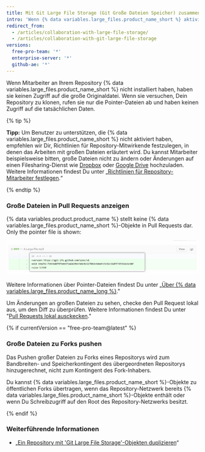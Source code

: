 ```yaml
---
title: Mit Git Large File Storage (Git Große Dateien Speicher) zusammenarbeiten
intro: 'Wenn {% data variables.large_files.product_name_short %} aktiviert ist, können Sie große Dateien abrufen, ändern und pushen wie jede große, von Git verwaltete Datei. Benutzer, die nicht über {% data variables.large_files.product_name_short %} verfügen, erleben dagegen einen anderen Workflow.'
redirect_from:
  - /articles/collaboration-with-large-file-storage/
  - /articles/collaboration-with-git-large-file-storage
versions:
  free-pro-team: '*'
  enterprise-server: '*'
  github-ae: '*'
---
```


Wenn Mitarbeiter an Ihrem Repository {% data variables.large_files.product_name_short %} nicht installiert haben, haben sie keinen Zugriff auf die große Originaldatei. Wenn sie versuchen, Dein Repository zu klonen, rufen sie nur die Pointer-Dateien ab und haben keinen Zugriff auf die tatsächlichen Daten.

{% tip %}

**Tipp:** Um Benutzer zu unterstützen, die {% data variables.large_files.product_name_short %} nicht aktiviert haben, empfehlen wir Dir, Richtlinien für Repository-Mitwirkende festzulegen, in denen das Arbeiten mit großen Dateien erläutert wird. Du kannst Mitarbeiter beispielsweise bitten, große Dateien nicht zu ändern oder Änderungen auf einen Filesharing-Dienst wie [Dropbox](http://www.dropbox.com/) oder <a href="https://drive.google.com/" data-proofer-ignore>Google Drive</a> hochzuladen. Weitere Informationen findest Du unter „[Richtlinien für Repository-Mitarbeiter festlegen](/github/building-a-strong-community/setting-guidelines-for-repository-contributors).“

{% endtip %}

### Große Dateien in Pull Requests anzeigen

{% data variables.product.product_name %} stellt keine {% data variables.large_files.product_name_short %}-Objekte in Pull Requests dar. Only the pointer file is shown:

![Beispiel-Pull-Request für große Dateien](/assets/images/help/large_files/large_files_pr.png)

Weitere Informationen über Pointer-Dateien findest Du unter „[Über {% data variables.large_files.product_name_long %}](/github/managing-large-files/about-git-large-file-storage#pointer-file-format)."

Um Änderungen an großen Dateien zu sehen, checke den Pull Request lokal aus, um den Diff zu überprüfen. Weitere Informationen findest Du unter "[Pull Requests lokal ausckecken](/github/collaborating-with-issues-and-pull-requests/checking-out-pull-requests-locally)."

{% if currentVersion == "free-pro-team@latest" %}

### Große Dateien zu Forks pushen

Das Pushen großer Dateien zu Forks eines Repositorys wird zum Bandbreiten- und Speicherkontingent des übergeordneten Repositorys hinzugerechnet, nicht zum Kontingent des Fork-Inhabers.

Du kannst {% data variables.large_files.product_name_short %}-Objekte zu öffentlichen Forks übertragen, wenn das Repository-Netzwerk bereits {% data variables.large_files.product_name_short %}-Objekte enthält oder wenn Du Schreibzugriff auf den Root des Repository-Netzwerks besitzt.

{% endif %}

### Weiterführende Informationen

- „[Ein Repository mit 'Git Large File Storage'-Objekten duplizieren](/articles/duplicating-a-repository/#mirroring-a-repository-that-contains-git-large-file-storage-objects)“
